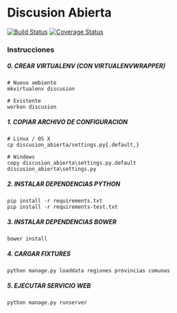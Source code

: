 # Discusion Abierta

[![Build Status](https://travis-ci.org/m4droid/Discusion-Abierta.svg?branch=master)](https://travis-ci.org/m4droid/Discusion-Abierta)
[![Coverage Status](https://coveralls.io/repos/github/m4droid/Discusion-Abierta/badge.svg?branch=master)](https://coveralls.io/github/m4droid/Discusion-Abierta)

### Instrucciones

##### 0. CREAR VIRTUALENV (CON VIRTUALENVWRAPPER)
	# Nuevo ambiente
	mkvirtualenv discusion

	# Existente
	workon discusion

##### 1. COPIAR ARCHIVO DE CONFIGURACION
	# Linux / OS X
    cp discusion_abierta/settings.py{.default,}

    # Windows
    copy discusion_abierta\settings.py.default discusion_abierta\settings.py

##### 2. INSTALAR DEPENDENCIAS PYTHON
    pip install -r requirements.txt
    pip install -r requirements-test.txt

##### 3. INSTALAR DEPENDENCIAS BOWER
    bower install

##### 4. CARGAR FIXTURES
    python manage.py loaddata regiones provincias comunas

##### 5. EJECUTAR SERVICIO WEB
    python manage.py runserver
